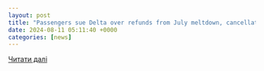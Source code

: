 ```yaml
---
layout: post
title: "Passengers sue Delta over refunds from July meltdown, cancellations | Business | dailyitem.com"
date: 2024-08-11 05:11:40 +0000
categories: [news]
---
```


[Читати далі](https://www.dailyitem.com/business/passengers-sue-delta-over-refunds-from-july-meltdown-cancellations/article_a5119055-a369-5e2f-b34f-b1525e5ff992.html)
